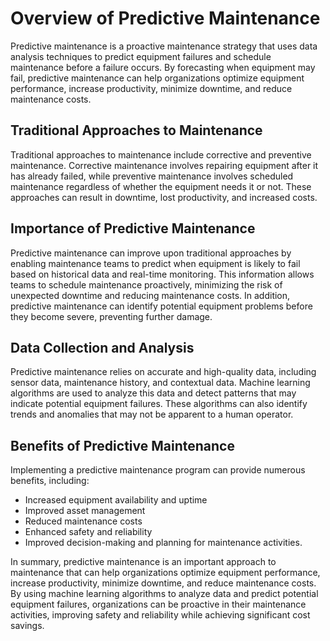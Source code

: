 Overview of Predictive Maintenance
========================================================================

Predictive maintenance is a proactive maintenance strategy that uses data analysis techniques to predict equipment failures and schedule maintenance before a failure occurs. By forecasting when equipment may fail, predictive maintenance can help organizations optimize equipment performance, increase productivity, minimize downtime, and reduce maintenance costs.

Traditional Approaches to Maintenance
-------------------------------------

Traditional approaches to maintenance include corrective and preventive maintenance. Corrective maintenance involves repairing equipment after it has already failed, while preventive maintenance involves scheduled maintenance regardless of whether the equipment needs it or not. These approaches can result in downtime, lost productivity, and increased costs.

Importance of Predictive Maintenance
------------------------------------

Predictive maintenance can improve upon traditional approaches by enabling maintenance teams to predict when equipment is likely to fail based on historical data and real-time monitoring. This information allows teams to schedule maintenance proactively, minimizing the risk of unexpected downtime and reducing maintenance costs. In addition, predictive maintenance can identify potential equipment problems before they become severe, preventing further damage.

Data Collection and Analysis
----------------------------

Predictive maintenance relies on accurate and high-quality data, including sensor data, maintenance history, and contextual data. Machine learning algorithms are used to analyze this data and detect patterns that may indicate potential equipment failures. These algorithms can also identify trends and anomalies that may not be apparent to a human operator.

Benefits of Predictive Maintenance
----------------------------------

Implementing a predictive maintenance program can provide numerous benefits, including:

* Increased equipment availability and uptime
* Improved asset management
* Reduced maintenance costs
* Enhanced safety and reliability
* Improved decision-making and planning for maintenance activities.

In summary, predictive maintenance is an important approach to maintenance that can help organizations optimize equipment performance, increase productivity, minimize downtime, and reduce maintenance costs. By using machine learning algorithms to analyze data and predict potential equipment failures, organizations can be proactive in their maintenance activities, improving safety and reliability while achieving significant cost savings.
